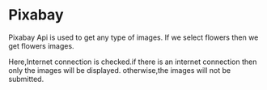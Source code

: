 # Pixabay



Pixabay Api is used to get any type of images.
If we select flowers then we get flowers images.


Here,Internet connection is checked.if there is an internet connection then only the images will be displayed.
otherwise,the images will not be submitted. 
